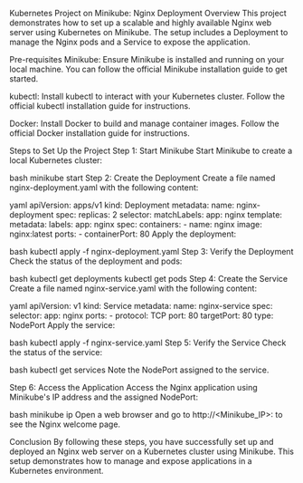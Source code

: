 Kubernetes Project on Minikube: Nginx Deployment
Overview
This project demonstrates how to set up a scalable and highly available Nginx web server using Kubernetes on Minikube. The setup includes a Deployment to manage the Nginx pods and a Service to expose the application.

Pre-requisites
Minikube: Ensure Minikube is installed and running on your local machine. You can follow the official Minikube installation guide to get started.

kubectl: Install kubectl to interact with your Kubernetes cluster. Follow the official kubectl installation guide for instructions.

Docker: Install Docker to build and manage container images. Follow the official Docker installation guide for instructions.

Steps to Set Up the Project
Step 1: Start Minikube
Start Minikube to create a local Kubernetes cluster:

bash
minikube start
Step 2: Create the Deployment
Create a file named nginx-deployment.yaml with the following content:

yaml
apiVersion: apps/v1
kind: Deployment
metadata:
  name: nginx-deployment
spec:
  replicas: 2
  selector:
    matchLabels:
      app: nginx
  template:
    metadata:
      labels:
        app: nginx
    spec:
      containers:
        - name: nginx
          image: nginx:latest
          ports:
            - containerPort: 80
Apply the deployment:

bash
kubectl apply -f nginx-deployment.yaml
Step 3: Verify the Deployment
Check the status of the deployment and pods:

bash
kubectl get deployments
kubectl get pods
Step 4: Create the Service
Create a file named nginx-service.yaml with the following content:

yaml
apiVersion: v1
kind: Service
metadata:
  name: nginx-service
spec:
  selector:
    app: nginx
  ports:
    - protocol: TCP
      port: 80
      targetPort: 80
  type: NodePort
Apply the service:

bash
kubectl apply -f nginx-service.yaml
Step 5: Verify the Service
Check the status of the service:

bash
kubectl get services
Note the NodePort assigned to the service.

Step 6: Access the Application
Access the Nginx application using Minikube's IP address and the assigned NodePort:

bash
minikube ip
Open a web browser and go to http://<Minikube_IP>:<NodePort> to see the Nginx welcome page.

Conclusion
By following these steps, you have successfully set up and deployed an Nginx web server on a Kubernetes cluster using Minikube. This setup demonstrates how to manage and expose applications in a Kubernetes environment.
